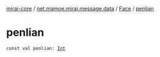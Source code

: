 [mirai-core](../../index.md) / [net.mamoe.mirai.message.data](../index.md) / [Face](index.md) / [penlian](./penlian.md)

# penlian

`const val penlian: `[`Int`](https://kotlinlang.org/api/latest/jvm/stdlib/kotlin/-int/index.html)